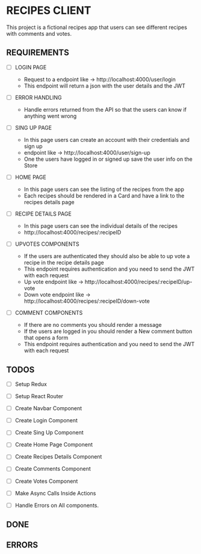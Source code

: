 # RECIPES CLIENT

This project is a fictional recipes app that users can see different recipes 
with comments and votes.

## REQUIREMENTS

- [ ] LOGIN PAGE 
    - Request to a endpoint like -> http://localhost:4000/user/login
    - This endpoint will return a json with the user details and the JWT

- [ ] ERROR HANDLING
    - Handle errors returned from the API so that the users can know if anything
      went wrong

- [ ] SING UP PAGE
    - In this page users can create an account with their credentials and sign up
    - endpoint like -> http://localhost:4000/user/sign-up
    - One the users have logged in or signed up save the user info on the Store

- [ ] HOME PAGE
    - In this page users can see the listing of the recipes from the app
    - Each recipes should be rendered in a Card and have a link to the recipes 
      details page

- [ ] RECIPE DETAILS PAGE
    - In this page users can see the individual details of the recipes
    - http://localhost:4000/recipes/:recipeID 

- [ ] UPVOTES COMPONENTS
    - If the users are authenticated they should also be able to up vote a recipe 
      in the recipe details page
    - This endpoint requires authentication and you need to send the JWT with 
      each request
    - Up vote endpoint like -> http://localhost:4000/recipes/:recipeID/up-vote
    - Down vote endpoint like -> http://localhost:4000/recipes/:recipeID/down-vote

- [ ] COMMENT COMPONENTS
    - If there are no comments you should render a message
    - If the users are logged in you should render a New comment button that 
      opens a form
    - This endpoint requires authentication and you need to send the JWT with 
      each request

## TODOS

- [ ] Setup Redux
- [ ] Setup React Router 
- [ ] Create Navbar Component
- [ ] Create Login Component
- [ ] Create Sing Up Component
- [ ] Create Home Page Component
- [ ] Create Recipes Details Component
- [ ] Create Comments Component
- [ ] Create Votes Component
- [ ] Make Async Calls Inside Actions
- [ ] Handle Errors on All components.


## DONE 

## ERRORS


